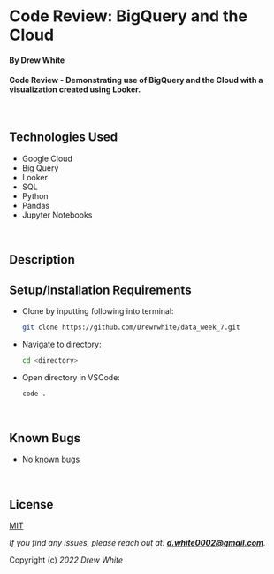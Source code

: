 # Code Review: BigQuery and the Cloud

#### By Drew White

#### Code Review - Demonstrating use of BigQuery and the Cloud with a visualization created using Looker. 

<br>

## Technologies Used

* Google Cloud
* Big Query
* Looker
* SQL
* Python
* Pandas
* Jupyter Notebooks

</br>

## Description



## Setup/Installation Requirements

* Clone by inputting following into terminal: 
  ```bash
  git clone https://github.com/Drewrwhite/data_week_7.git
  ```
* Navigate to directory:
  ```bash
  cd <directory>
  ```
* Open directory in VSCode:
  ```bash
  code .
  ```
</br>

## Known Bugs

* No known bugs

<br>

## License

[MIT](./license.txt)

_If you find any issues, please reach out at: **d.white0002@gmail.com**._

Copyright (c) _2022_ _Drew White_

</br>
